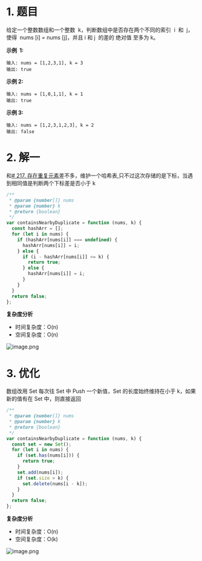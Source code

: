 # 1. 题目

给定一个整数数组和一个整数  k，判断数组中是否存在两个不同的索引  i  和  j，使得  nums [i] = nums [j]，并且 i 和 j  的差的 绝对值 至多为 k。

**示例  1:**

```
输入: nums = [1,2,3,1], k = 3
输出: true
```

**示例 2:**

```
输入: nums = [1,0,1,1], k = 1
输出: true
```

**示例 3:**

```
输入: nums = [1,2,3,1,2,3], k = 2
输出: false
```

# 2. 解一

和[# 217. 存在重复元素](https://juejin.cn/post/7052877592365367310)差不多，维护一个哈希表,只不过这次存储的是下标，当遇到相同值是判断两个下标差是否小于 k

```javascript
/**
 * @param {number[]} nums
 * @param {number} k
 * @return {boolean}
 */
var containsNearbyDuplicate = function (nums, k) {
  const hashArr = [];
  for (let i in nums) {
    if (hashArr[nums[i]] === undefined) {
      hashArr[nums[i]] = i;
    } else {
      if (i - hashArr[nums[i]] <= k) {
        return true;
      } else {
        hashArr[nums[i]] = i;
      }
    }
  }
  return false;
};
```

**复杂度分析**

- 时间复杂度：O(n)
- 空间复杂度：O(n)

![image.png](https://p9-juejin.byteimg.com/tos-cn-i-k3u1fbpfcp/d3dae8282c79422a926cbd3ff2146936~tplv-k3u1fbpfcp-watermark.image?)

# 3. 优化

数组改用 Set
每次往 Set 中 Push 一个新值，Set 的长度始终维持在小于 k，如果新的值有在 Set 中，则直接返回

```javascript
/**
 * @param {number[]} nums
 * @param {number} k
 * @return {boolean}
 */
var containsNearbyDuplicate = function (nums, k) {
  const set = new Set();
  for (let i in nums) {
    if (set.has(nums[i])) {
      return true;
    }
    set.add(nums[i]);
    if (set.size > k) {
      set.delete(nums[i - k]);
    }
  }
  return false;
};
```

**复杂度分析**

- 时间复杂度：O(n)
- 空间复杂度：O(k)

![image.png](https://p1-juejin.byteimg.com/tos-cn-i-k3u1fbpfcp/b9463db73f6149d191e18f11f192ffe1~tplv-k3u1fbpfcp-watermark.image?)
